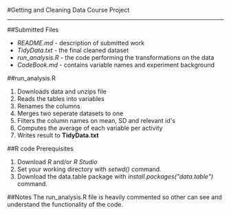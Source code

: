 #Getting and Cleaning Data Course Project
***
##Submitted Files
* *README.md* - description of submitted work
* *TidyData.txt* - the final cleaned dataset
* *run_analysis.R* - the code performing the transformations on the data
* *CodeBook.md* - contains variable names and experiment background

##run_analysis.R
1. Downloads data and unzips file
2. Reads the tables into variables
3. Renames the columns
4. Merges two seperate datasets to one
5. Filters the column names on mean, SD and relevant id's
6. Computes the average of each variable per activity
7. Writes result to **TidyData.txt**

##R code Prerequisites
1. Download *R* and/or *R Studio*
2. Set your working directory with *setwd()* command.
3. Download the data.table package with *install.packages("data.table")* command.

##Notes
The run_analysis.R file is heavily commented so other can see and understand the functionality of the code.